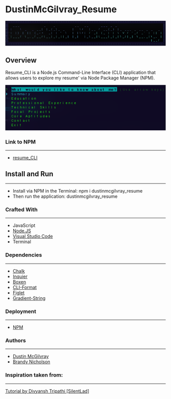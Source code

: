 # DustinMcGilvray_Resume

<p align="center">
  <img src =screenshots/resume_cli_banner.png/>
</p>

## Overview
Resume_CLI is a Node.js Command-Line Interface (CLI) application that allows users to explore my resume' via Node Package Manager (NPM). 

<p align="center">
  <img src =screenshots/resume_cli_prompt.png/>
</p>

### Link to NPM
---
* [resume_CLI](https://www.npmjs.com/package/dustinmcgilvray_resume)

## Install and Run
---
* Install via NPM in the Terminal: npm i dustinmcgilvray_resume
* Then run the application: dustinmcgilvray_resume

### Crafted With
---
* JavaScript
* [Node.JS](https://nodejs.org/en/)
* [Visual Studio Code](https://code.visualstudio.com/)
* Terminal

### Dependencies
---
* [Chalk](https://www.npmjs.com/package/chalk)
* [Inquier](https://www.npmjs.com/package/inquirer)
* [Boxen](https://www.npmjs.com/package/boxen)
* [CLI-Format](https://www.npmjs.com/package/cli-format)
* [Figlet](https://www.npmjs.com/package/figlet)
* [Gradient-String](https://www.npmjs.com/package/gradient-string)

### Deployment
---
* [NPM](https://www.npmjs.com/)

### Authors
---
* [Dustin McGilvray](https://github.com/DustinMcGilvray)
* [Brandy Nicholson](https://github.com/blnicholson)

### Inspiration taken from:
---
[Tutorial by Divyansh Tripathi [SilentLad] ](https://blog.usejournal.com/how-to-make-your-r%C3%A9sum%C3%A9-an-npm-package-fc5d6b6a3fbd)